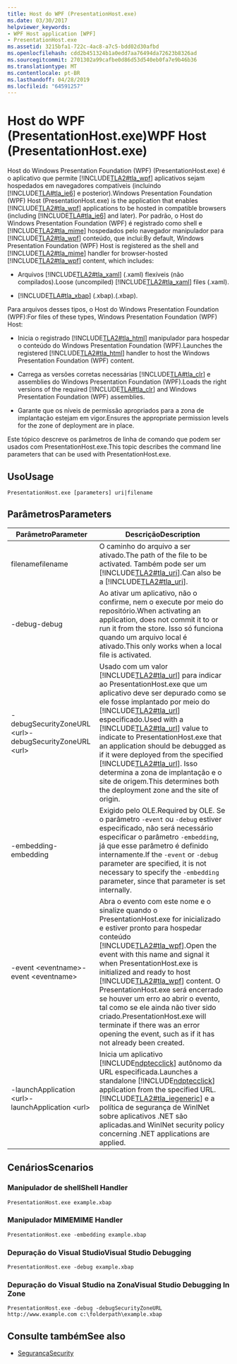 ```yaml
---
title: Host do WPF (PresentationHost.exe)
ms.date: 03/30/2017
helpviewer_keywords:
- WPF Host application [WPF]
- PresentationHost.exe
ms.assetid: 3215bfa1-722c-4ac8-a7c5-bdd02d30afbd
ms.openlocfilehash: cdd2b451324b1a0edd7aa76494da72623b8326ad
ms.sourcegitcommit: 2701302a99cafbe0d86d53d540eb0fa7e9b46b36
ms.translationtype: MT
ms.contentlocale: pt-BR
ms.lasthandoff: 04/28/2019
ms.locfileid: "64591257"
---
```

# <a name="wpf-host-presentationhostexe"></a><span data-ttu-id="1a22c-102">Host do WPF (PresentationHost.exe)</span><span class="sxs-lookup"><span data-stu-id="1a22c-102">WPF Host (PresentationHost.exe)</span></span>
<span data-ttu-id="1a22c-103">Host do Windows Presentation Foundation (WPF) (PresentationHost.exe) é o aplicativo que permite [!INCLUDE[TLA2#tla_wpf](../../../../includes/tla2sharptla-wpf-md.md)] aplicativos sejam hospedados em navegadores compatíveis (incluindo [!INCLUDE[TLA#tla_ie6](../../../../includes/tlasharptla-ie6-md.md)] e posterior).</span><span class="sxs-lookup"><span data-stu-id="1a22c-103">Windows Presentation Foundation (WPF) Host (PresentationHost.exe) is the application that enables [!INCLUDE[TLA2#tla_wpf](../../../../includes/tla2sharptla-wpf-md.md)] applications to be hosted in compatible browsers (including [!INCLUDE[TLA#tla_ie6](../../../../includes/tlasharptla-ie6-md.md)] and later).</span></span> <span data-ttu-id="1a22c-104">Por padrão, o Host do Windows Presentation Foundation (WPF) é registrado como shell e [!INCLUDE[TLA2#tla_mime](../../../../includes/tla2sharptla-mime-md.md)] hospedados pelo navegador manipulador para [!INCLUDE[TLA2#tla_wpf](../../../../includes/tla2sharptla-wpf-md.md)] conteúdo, que inclui:</span><span class="sxs-lookup"><span data-stu-id="1a22c-104">By default, Windows Presentation Foundation (WPF) Host is registered as the shell and [!INCLUDE[TLA2#tla_mime](../../../../includes/tla2sharptla-mime-md.md)] handler for browser-hosted [!INCLUDE[TLA2#tla_wpf](../../../../includes/tla2sharptla-wpf-md.md)] content, which includes:</span></span>  
  
- <span data-ttu-id="1a22c-105">Arquivos [!INCLUDE[TLA2#tla_xaml](../../../../includes/tla2sharptla-xaml-md.md)] (.xaml) flexíveis (não compilados).</span><span class="sxs-lookup"><span data-stu-id="1a22c-105">Loose (uncompiled) [!INCLUDE[TLA2#tla_xaml](../../../../includes/tla2sharptla-xaml-md.md)] files (.xaml).</span></span>  
  
- [!INCLUDE[TLA#tla_xbap](../../../../includes/tlasharptla-xbap-md.md)] <span data-ttu-id="1a22c-106">(.xbap).</span><span class="sxs-lookup"><span data-stu-id="1a22c-106">(.xbap).</span></span>  
  
 <span data-ttu-id="1a22c-107">Para arquivos desses tipos, o Host do Windows Presentation Foundation (WPF):</span><span class="sxs-lookup"><span data-stu-id="1a22c-107">For files of these types, Windows Presentation Foundation (WPF) Host:</span></span>  
  
- <span data-ttu-id="1a22c-108">Inicia o registrado [!INCLUDE[TLA2#tla_html](../../../../includes/tla2sharptla-html-md.md)] manipulador para hospedar o conteúdo do Windows Presentation Foundation (WPF).</span><span class="sxs-lookup"><span data-stu-id="1a22c-108">Launches the registered [!INCLUDE[TLA2#tla_html](../../../../includes/tla2sharptla-html-md.md)] handler to host the Windows Presentation Foundation (WPF) content.</span></span>  
  
- <span data-ttu-id="1a22c-109">Carrega as versões corretas necessárias [!INCLUDE[TLA#tla_clr](../../../../includes/tlasharptla-clr-md.md)] e assemblies do Windows Presentation Foundation (WPF).</span><span class="sxs-lookup"><span data-stu-id="1a22c-109">Loads the right versions of the required [!INCLUDE[TLA#tla_clr](../../../../includes/tlasharptla-clr-md.md)] and Windows Presentation Foundation (WPF) assemblies.</span></span>  
  
- <span data-ttu-id="1a22c-110">Garante que os níveis de permissão apropriados para a zona de implantação estejam em vigor.</span><span class="sxs-lookup"><span data-stu-id="1a22c-110">Ensures the appropriate permission levels for the zone of deployment are in place.</span></span>  
  
 <span data-ttu-id="1a22c-111">Este tópico descreve os parâmetros de linha de comando que podem ser usados com PresentationHost.exe.</span><span class="sxs-lookup"><span data-stu-id="1a22c-111">This topic describes the command line parameters that can be used with PresentationHost.exe.</span></span>  
  
## <a name="usage"></a><span data-ttu-id="1a22c-112">Uso</span><span class="sxs-lookup"><span data-stu-id="1a22c-112">Usage</span></span>  
 `PresentationHost.exe [parameters] uri|filename`  
  
## <a name="parameters"></a><span data-ttu-id="1a22c-113">Parâmetros</span><span class="sxs-lookup"><span data-stu-id="1a22c-113">Parameters</span></span>  
  
|<span data-ttu-id="1a22c-114">Parâmetro</span><span class="sxs-lookup"><span data-stu-id="1a22c-114">Parameter</span></span>|<span data-ttu-id="1a22c-115">Descrição</span><span class="sxs-lookup"><span data-stu-id="1a22c-115">Description</span></span>|  
|---------------|-----------------|  
|<span data-ttu-id="1a22c-116">filename</span><span class="sxs-lookup"><span data-stu-id="1a22c-116">filename</span></span>|<span data-ttu-id="1a22c-117">O caminho do arquivo a ser ativado.</span><span class="sxs-lookup"><span data-stu-id="1a22c-117">The path of the file to be activated.</span></span> <span data-ttu-id="1a22c-118">Também pode ser um [!INCLUDE[TLA2#tla_uri](../../../../includes/tla2sharptla-uri-md.md)].</span><span class="sxs-lookup"><span data-stu-id="1a22c-118">Can also be a [!INCLUDE[TLA2#tla_uri](../../../../includes/tla2sharptla-uri-md.md)].</span></span>|  
|<span data-ttu-id="1a22c-119">-debug</span><span class="sxs-lookup"><span data-stu-id="1a22c-119">-debug</span></span>|<span data-ttu-id="1a22c-120">Ao ativar um aplicativo, não o confirme, nem o execute por meio do repositório.</span><span class="sxs-lookup"><span data-stu-id="1a22c-120">When activating an application, does not commit it to or run it from the store.</span></span> <span data-ttu-id="1a22c-121">Isso só funciona quando um arquivo local é ativado.</span><span class="sxs-lookup"><span data-stu-id="1a22c-121">This only works when a local file is activated.</span></span>|  
|<span data-ttu-id="1a22c-122">-debugSecurityZoneURL \<url></span><span class="sxs-lookup"><span data-stu-id="1a22c-122">-debugSecurityZoneURL \<url></span></span>|<span data-ttu-id="1a22c-123">Usado com um valor [!INCLUDE[TLA2#tla_url](../../../../includes/tla2sharptla-url-md.md)] para indicar ao PresentationHost.exe que um aplicativo deve ser depurado como se ele fosse implantado por meio do [!INCLUDE[TLA2#tla_url](../../../../includes/tla2sharptla-url-md.md)] especificado.</span><span class="sxs-lookup"><span data-stu-id="1a22c-123">Used with a [!INCLUDE[TLA2#tla_url](../../../../includes/tla2sharptla-url-md.md)] value to indicate to PresentationHost.exe that an application should be debugged as if it were deployed from the specified [!INCLUDE[TLA2#tla_url](../../../../includes/tla2sharptla-url-md.md)].</span></span> <span data-ttu-id="1a22c-124">Isso determina a zona de implantação e o site de origem.</span><span class="sxs-lookup"><span data-stu-id="1a22c-124">This determines both the deployment zone and the site of origin.</span></span>|  
|<span data-ttu-id="1a22c-125">-embedding</span><span class="sxs-lookup"><span data-stu-id="1a22c-125">-embedding</span></span>|<span data-ttu-id="1a22c-126">Exigido pelo OLE.</span><span class="sxs-lookup"><span data-stu-id="1a22c-126">Required by OLE.</span></span> <span data-ttu-id="1a22c-127">Se o parâmetro `-event` ou `-debug` estiver especificado, não será necessário especificar o parâmetro `-embedding`, já que esse parâmetro é definido internamente.</span><span class="sxs-lookup"><span data-stu-id="1a22c-127">If the `-event` or `-debug` parameter are specified, it is not necessary to specify the `-embedding` parameter, since that parameter is set internally.</span></span>|  
|<span data-ttu-id="1a22c-128">-event \<eventname></span><span class="sxs-lookup"><span data-stu-id="1a22c-128">-event \<eventname></span></span>|<span data-ttu-id="1a22c-129">Abra o evento com este nome e o sinalize quando o PresentationHost.exe for inicializado e estiver pronto para hospedar conteúdo [!INCLUDE[TLA2#tla_wpf](../../../../includes/tla2sharptla-wpf-md.md)].</span><span class="sxs-lookup"><span data-stu-id="1a22c-129">Open the event with this name and signal it when PresentationHost.exe is initialized and ready to host [!INCLUDE[TLA2#tla_wpf](../../../../includes/tla2sharptla-wpf-md.md)] content.</span></span> <span data-ttu-id="1a22c-130">O PresentationHost.exe será encerrado se houver um erro ao abrir o evento, tal como se ele ainda não tiver sido criado.</span><span class="sxs-lookup"><span data-stu-id="1a22c-130">PresentationHost.exe will terminate if there was an error opening the event, such as if it has not already been created.</span></span>|  
|<span data-ttu-id="1a22c-131">-launchApplication \<url></span><span class="sxs-lookup"><span data-stu-id="1a22c-131">-launchApplication \<url></span></span>|<span data-ttu-id="1a22c-132">Inicia um aplicativo [!INCLUDE[ndptecclick](../../../../includes/ndptecclick-md.md)] autônomo da URL especificada.</span><span class="sxs-lookup"><span data-stu-id="1a22c-132">Launches a standalone [!INCLUDE[ndptecclick](../../../../includes/ndptecclick-md.md)] application from the specified URL.</span></span> [!INCLUDE[TLA2#tla_iegeneric](../../../../includes/tla2sharptla-iegeneric-md.md)] <span data-ttu-id="1a22c-133">e a política de segurança de WinINet sobre aplicativos .NET são aplicadas.</span><span class="sxs-lookup"><span data-stu-id="1a22c-133">and WinINet security policy concerning .NET applications are applied.</span></span>|  
  
## <a name="scenarios"></a><span data-ttu-id="1a22c-134">Cenários</span><span class="sxs-lookup"><span data-stu-id="1a22c-134">Scenarios</span></span>  
  
### <a name="shell-handler"></a><span data-ttu-id="1a22c-135">Manipulador de shell</span><span class="sxs-lookup"><span data-stu-id="1a22c-135">Shell Handler</span></span>  
 `PresentationHost.exe example.xbap`  
  
### <a name="mime-handler"></a><span data-ttu-id="1a22c-136">Manipulador MIME</span><span class="sxs-lookup"><span data-stu-id="1a22c-136">MIME Handler</span></span>  
 `PresentationHost.exe -embedding example.xbap`  
  
### <a name="visual-studio-debugging"></a><span data-ttu-id="1a22c-137">Depuração do Visual Studio</span><span class="sxs-lookup"><span data-stu-id="1a22c-137">Visual Studio Debugging</span></span>  
 `PresentationHost.exe -debug example.xbap`  
  
### <a name="visual-studio-debugging-in-zone"></a><span data-ttu-id="1a22c-138">Depuração do Visual Studio na Zona</span><span class="sxs-lookup"><span data-stu-id="1a22c-138">Visual Studio Debugging In Zone</span></span>  
 `PresentationHost.exe -debug -debugSecurityZoneURL http://www.example.com c:\folderpath\example.xbap`  
  
## <a name="see-also"></a><span data-ttu-id="1a22c-139">Consulte também</span><span class="sxs-lookup"><span data-stu-id="1a22c-139">See also</span></span>

- [<span data-ttu-id="1a22c-140">Segurança</span><span class="sxs-lookup"><span data-stu-id="1a22c-140">Security</span></span>](../security-wpf.md)
